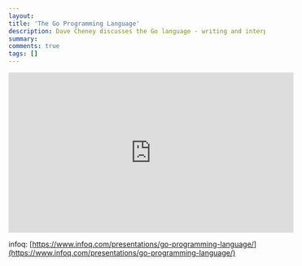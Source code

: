 ```yaml
---
layout:
title: 'The Go Programming Language'
description: Dave Cheney discusses the Go language - writing and interpreting benchmarks, using performance tools built into the Go runtime, GC and writing GC-friendly code.
summary:
comments: true
tags: []
---
```


<iframe width="560" height="315" src="https://www.youtube.com/embed/ADT25tuAx4A" title="YouTube video player" frameborder="0" allow="accelerometer; autoplay; clipboard-write; encrypted-media; gyroscope; picture-in-picture" allowfullscreen></iframe>

infoq: [https://www.infoq.com/presentations/go-programming-language/](https://www.infoq.com/presentations/go-programming-language/)
